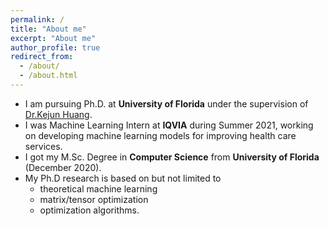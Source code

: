 ```yaml
---
permalink: /
title: "About me"
excerpt: "About me"
author_profile: true
redirect_from: 
  - /about/
  - /about.html
---
```


* I am pursuing Ph.D. at **University of Florida** under the supervision of [Dr.Kejun Huang](https://cise.ufl.edu/~kejun/).
* I was Machine Learning Intern at **IQVIA** during Summer 2021, working on developing machine learning models for improving health care services. 
* I got my M.Sc. Degree in **Computer Science**  from **University of Florida** (December 2020).
* My Ph.D research is based on but not limited to 
  - theoretical machine learning
  - matrix/tensor optimization 
  - optimization algorithms.
